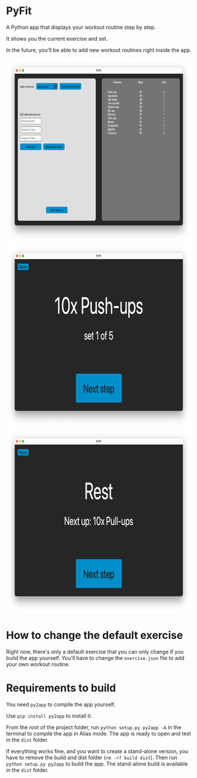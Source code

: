 # PyFit
A Python app that displays your workout routine step by step.

It shows you the current exercise and set.

In the future, you'll be able to add new workout routines right inside the app.

<div align="center">
    <img src="media/Screenshot1.png" height="500" alt=""/>
</div>

<div align="center">
    <img src="media/Screenshot2.png" height="500" alt=""/>
</div>

<div align="center">
    <img src="media/Screenshot3.png" height="500" alt=""/>
</div>

# How to change the default exercise

Right now, there's only a default exercise that you can only change if you build the app yourself. You'll have to change the `exercise.json` file to add your own workout routine.

# Requirements to build
You need `py2app` to compile the app yourself.

Use `pip install py2app` to install it.

From the root of the project folder, run `python setup.py py2app -A` in the terminal to compile the app in Alias mode. The app is ready to open and test in the `dist` folder.

If everything works fine, and you want to create a stand-alone version, you have to remove the build and dist folder (`rm -rf build dist`). Then run `python setup.py py2app` to build the app. The stand-alone build is available in the `dist` folder.
